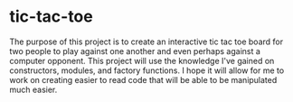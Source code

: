 # tic-tac-toe

The purpose of this project is to create an interactive tic tac toe board for two people to play against one another and even perhaps against a computer opponent. This project will use the knowledge I've gained on constructors, modules, and factory functions. I hope it will allow for me to work on creating easier to read code that will be able to be manipulated much easier.